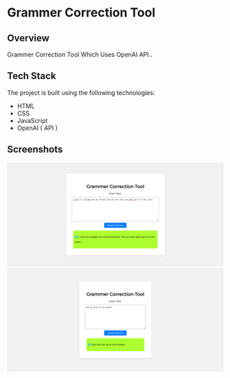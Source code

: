 
# Grammer Correction Tool   

## Overview

Grammer Correction Tool Which Uses OpenAI API..

## Tech Stack

The project is built using the following technologies:

- HTML
- CSS
- JavaScript
- OpenAI ( API ) 

## Screenshots

![Preview 1](https://github.com/mayurpatil77/OpenAI-Projects/blob/main/Grammar%20correction/Assets/preview.jpg?raw=true)
![Preview 2](https://github.com/mayurpatil77/OpenAI-Projects/blob/main/Grammar%20correction/Assets/preview%202.jpg?raw=true)


